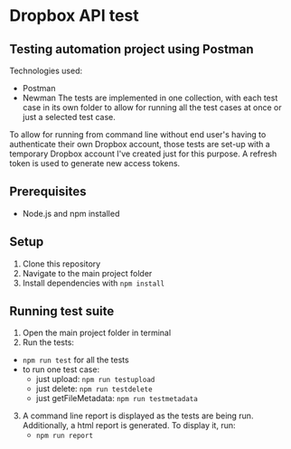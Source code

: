 # Dropbox API test
## Testing automation project using Postman

Technologies used:
- Postman
- Newman
The tests are implemented in one collection, with each test case in its own folder to allow for running all the test cases at once or just a selected test case.

To allow for running from command line without end user's having to authenticate their own Dropbox account, those tests are set-up with a temporary Dropbox account I've created just for this purpose. A refresh token is used to generate new access tokens. 

## Prerequisites
- Node.js and npm installed

## Setup
1. Clone this repository
2. Navigate to the main project folder
3. Install dependencies with `npm install`

## Running test suite
1. Open the main project folder in terminal
2. Run the tests:
- `npm run test` for all the tests
- to run one test case:
    - just upload: `npm run testupload`
    - just delete: `npm run testdelete`
    - just getFileMetadata: `npm run testmetadata`
3. A command line report is displayed as the tests are being run. Additionally, a html report is generated. To display it, run:
    - `npm run report`
